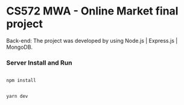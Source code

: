 # CS572 MWA - Online Market final project

Back-end: The project was developed by using Node.js | Express.js | MongoDB. 

### Server Install and Run

<code>
npm install

yarn dev
</code>
